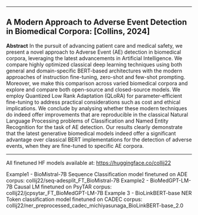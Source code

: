 -----------
A Modern Approach to Adverse Event Detection in Biomedical Corpora: [Collins, 2024]
------------
**Abstract**
In the pursuit of advancing patient care and medical safety, we present a novel approach
to Adverse Event (AE) detection in biomedical corpora, leveraging the latest advancements in Artificial Intelligence. We compare highly optimized classical deep learning techniques using both general
and domain-specific BERT-based architectures with the modern approaches of instruction fine-tuning,
zero-shot and few-shot prompting. Moreover, we make this comparison across varied biomedical corpora
and explore and compare both open-source and closed-source models. We employ Quantized Low Rank
Adaptation (QLoRA) for parameter-efficient fine-tuning to address practical considerations such as cost
and ethical implications. We conclude by analysing whether these modern techniques do indeed offer
improvements that are reproducible in the classical Natural Language Processing problems of Classification and Named Entity Recognition for the task of AE detection. Our results clearly demonstrate
that the latest generative biomedical models indeed offer a significant advantage over classical BERT
implementations for the detection of adverse events, when they are fine-tuned to specific AE corpora.

-----
All finetuned HF models available at: https://huggingface.co/collij22

Example1 - BioMistral-7B Sequence Classification model finetuned on ADE corpus: collij22/seq-adesplit_FT_BioMistral-7B
Example2 - BioMedGPT-LM-7B Causal LM finetuned on PsyTAR corpus: collij22/jcpsytar_FT_BioMedGPT-LM-7B 
Example 3 - BioLinkBERT-base NER Token classification model finetuned on CADEC corpus: collij22/ner_preprocessed_cadec_michiyasunaga_BioLinkBERT-base_2.0
